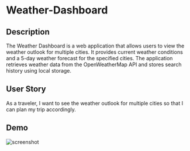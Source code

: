 # Weather-Dashboard

## Description

The Weather Dashboard is a web application that allows users to view the weather outlook for multiple cities. 
It provides current weather conditions and a 5-day weather forecast for the specified cities. 
The application retrieves weather data from the OpenWeatherMap API and stores search history using local storage.

## User Story

As a traveler, I want to see the weather outlook for multiple cities so that I can plan my trip accordingly.


## Demo

![screenshot](assets/wether.png)

